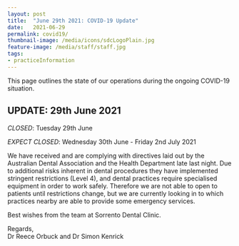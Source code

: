 ```yaml
---
layout: post
title:  "June 29th 2021: COVID-19 Update"
date:   2021-06-29
permalink: covid19/
thumbnail-image: /media/icons/sdcLogoPlain.jpg
feature-image: /media/staff/staff.jpg
tags: 
- practiceInformation
---
```


This page outlines the state of our operations during the ongoing COVID-19 situation. 

## UPDATE: 29th June 2021
*CLOSED*: Tuesday 29th June

*EXPECT CLOSED*: Wednesday 30th June - Friday 2nd July 2021

We have received and are complying with directives laid out by the Australian Dental Association and the Health Department late last night. Due to additional risks inherent in dental procedures they have implemented stringent restrictions (Level 4), and dental practices require specialised equipment in order to work safely. Therefore we are not able to open to patients until restrictions change, but we are currently looking in to which practices nearby are able to provide some emergency services.

Best wishes from the team at Sorrento Dental Clinic.

Regards,  
Dr Reece Orbuck and Dr Simon Kenrick




 